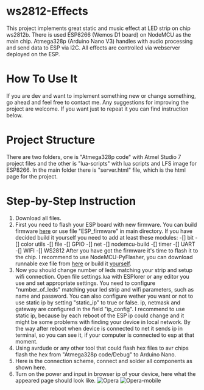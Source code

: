 # ws2812-Effects
This project implements great static and music effect at LED strip on chip ws2812b. There is used ESP8266 (Wemos D1 board) on NodeMCU as the main chip. Atmega328p (Arduino Nano V3) handles with audio processing and send data to ESP via I2C. All effects are controlled via webserver deployed on the ESP.

# How To Use It
If you are dev and want to implement something new or change something, go ahead and feel free to contact me. Any suggestions for improving the project are welcome. If you want just to repeat it you can find instruction below.

# Project Structure
There are two folders, one is "Atmega328p code" with Atmel Studio 7 project files and the other is "lua-scripts" with lua scripts and LFS image for ESP8266. In the main folder there is "server.html" file, which is the html page for the project.

# Step-by-Step Instruction
1. Download all files.
2. First you need to flash your ESP board with new firmware. You can build firmware [here](https://nodemcu-build.com) or use file "ESP_firmware" in main directory. If you have decided build it yourself you need to add at least these modules:
-[] bit
-[] color utils
-[] file
-[] GPIO
-[] net
-[] nodemcu-build
-[] timer
-[] UART
-[] WIFI
-[] WS2812 
After you have got the firmware it's time to flash it to the chip. I recommend to use NodeMCU-PyFlasher, you can download runnable exe file from [here](https://github.com/marcelstoer/nodemcu-pyflasher/releases) or build it [yourself](https://github.com/marcelstoer/nodemcu-pyflasher).
3. Now you should change number of leds matching your strip and setup wifi connection. Open file settings.lua with ESPlorer or any editor you use and set appropriate settings. You need to configure "number_of_leds" matching your led strip and wifi parameters, such as name and password. You can also configure wether you want or not to use static ip by setting "static_ip" to true or false. ip, netmask and gateway are configured in the field "ip_config". I recommend to use static ip, because by each reboot of the ESP ip could change and it might be some problems with finding your device in local network. By the way after reboot when device is connected to net it sends ip in terminal, so you can see it, if your computer is connected to esp at that moment.
4. Using avrdude or any other tool that could flash hex files to avr chips flash the hex from "Atmega328p code/Debug" to Arduino Nano.
5. Here is the connection scheme, connect and solder all components as shown here.
6. Turn on the power and input in browser ip of your device, here what the appeared page should look like.
![Opera](https://github.com/Vitve4/ws2812-effects/images/Opera.png)
![Opera-mobile](https://github.com/Vitve4/ws2812-effects/images/Opera-mobile.png)